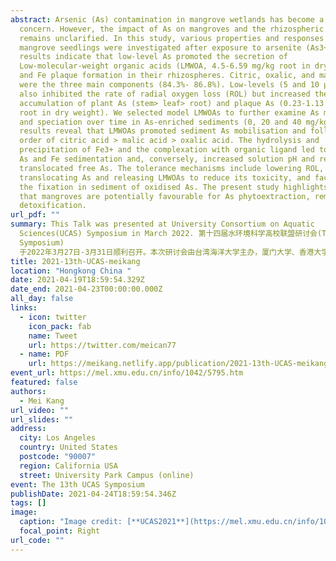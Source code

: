 ```yaml
---
abstract: Arsenic (As) contamination in mangrove wetlands has become a major
  concern. However, the impact of As on mangroves and the rhizospheric mechanism
  remains unclarified. In this study, various properties and responses of
  mangrove seedlings were investigated after exposure to arsenite (As3+). The
  results indicate that low-level As promoted the secretion of
  Low-molecular-weight organic acids (LMWOA, 4.5-6.59 mg/kg root in dry weight)
  and Fe plaque formation in their rhizospheres. Citric, oxalic, and malic acid
  were the three main components (84.3%- 86.8%). Low-levels (5 and 10 μmol/L)
  also inhibited the rate of radial oxygen loss (ROL) but increased the
  accumulation of plant As (stem> leaf> root) and plaque As (0.23-1.13 mg/kg
  root in dry weight). We selected model LMWOAs to further examine As migration
  and speciation over time in As-enriched sediments (0, 20 and 40 mg/kg). The
  results reveal that LMWOAs promoted sediment As mobilisation and followed the
  order of citric acid > malic acid > oxalic acid. The hydrolysis and
  precipitation of Fe3+ and the complexation with organic ligand led to aqueous
  As and Fe sedimentation and, conversely, increased solution pH and re
  translocated free As. The tolerance mechanisms include lowering ROL,
  translocating As and releasing LMWOAs to reduce its toxicity, and faciliting
  the fixation in sediment of oxidised As. The present study highlights the fact
  that mangroves are potentially favourable for As phytoextraction, removal and
  detoxification.
url_pdf: ""
summary: This Talk was presented at University Consortium on Aquatic
  Sciences(UCAS) Symposium in March 2022. 第十四届水环境科学高校联盟研讨会(The 14th UCAS
  Symposium)
  于2022年3月27日-3月31日顺利召开。本次研讨会由台湾海洋大学主办，厦门大学、香港大学、台湾中山大学协办，以线上线下相结合的办会方式联合开展。
title: 2021-13th-UCAS-meikang
location: "Hongkong China "
date: 2021-04-19T18:59:54.329Z
date_end: 2021-04-23T00:00:00.000Z
all_day: false
links:
  - icon: twitter
    icon_pack: fab
    name: Tweet
    url: https://twitter.com/meican77
  - name: PDF
    url: https://meikang.netlify.app/publication/2021-13th-UCAS-meikang.pdf
event_url: https://mel.xmu.edu.cn/info/1042/5795.htm
featured: false
authors:
  - Mei Kang
url_video: ""
url_slides: ""
address:
  city: Los Angeles
  country: United States
  postcode: "90007"
  region: California USA
  street: University Park Campus (online)
event: The 13th UCAS Symposium
publishDate: 2021-04-24T18:59:54.346Z
tags: []
image:
  caption: "Image credit: [**UCAS2021**](https://mel.xmu.edu.cn/info/1042/5795.htm)"
  focal_point: Right
url_code: ""
---
```

